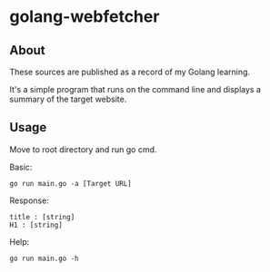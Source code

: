 # golang-webfetcher

## About

These sources are published as a record of my Golang learning.

It's a simple program that runs on the command line and displays a summary of the target website.

## Usage

Move to root directory and run go cmd.

Basic:

```Shell
go run main.go -a [Target URL]
```

Response:

```
title : [string]
H1 : [string]
```

Help:

```Shell
go run main.go -h
```
